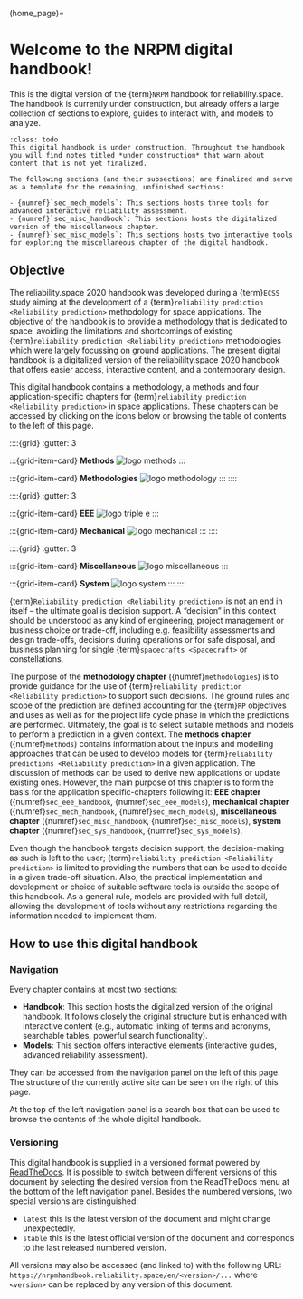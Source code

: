 (home_page)=
# Welcome to the NRPM digital handbook!

This is the digital version of the {term}`NRPM` handbook for reliability.space. The handbook is currently under construction, but already offers a large collection of sections to explore, guides to interact with, and models to analyze.

```{admonition} Under construction
:class: todo
This digital handbook is under construction. Throughout the handbook you will find notes titled *under construction* that warn about content that is not yet finalized.

The following sections (and their subsections) are finalized and serve as a template for the remaining, unfinished sections:

- {numref}`sec_mech_models`: This sections hosts three tools for advanced interactive reliability assessment.
- {numref}`sec_misc_handbook`: This sections hosts the digitalized version of the miscellaneous chapter.
- {numref}`sec_misc_models`: This sections hosts two interactive tools for exploring the miscellaneous chapter of the digital handbook.
```

## Objective

The reliability.space 2020 handbook was developed during a {term}`ECSS` study aiming at the development of a {term}`reliability prediction <Reliability prediction>` methodology for space applications. The objective of the handbook is to provide a methodology that is dedicated to space, avoiding the limitations and shortcomings of existing {term}`reliability prediction <Reliability prediction>` methodologies which were largely focussing on ground applications. The present digital handbook is a digitalized version of the reliabililty.space 2020 handbook that offers easier access, interactive content, and a contemporary design.

This digital handbook contains a methodology, a methods and four application-specific chapters for {term}`reliability prediction <Reliability prediction>` in space applications. These chapters can be accessed by clicking on the icons below or browsing the table of contents to the left of this page.

::::{grid}
:gutter: 3

:::{grid-item-card} **Methods**
<img class="link-image" src="_static/images/methodPicture.png" alt="logo methods" onclick="redirect('methods/intro.html')">
:::

:::{grid-item-card} **Methodologies**
<img class="link-image" src="_static/images//methodologyPicture.png" alt="logo methodology" onclick="redirect('methodologies/intro.html')">
:::
::::

::::{grid}
:gutter: 3

:::{grid-item-card} **EEE**
<img class="link-image" src="_static/images/eeePicture.png" alt="logo triple e" onclick="redirect('eee/mainEEE.html')">
:::

:::{grid-item-card} **Mechanical**
<img class="link-image" src="_static/images//mecaPicture.png" alt="logo mechanical" onclick="redirect('mechanical/handbook/introduction.html')">
:::
::::

::::{grid}
:gutter: 3

:::{grid-item-card} **Miscellaneous**
<img class="link-image" src="_static/images//miscellaneousPicture.png" alt="logo miscellaneous" onclick="redirect('miscellaneous/handbook/introduction.html')">
:::

:::{grid-item-card} **System**
<img class="link-image" src="_static/images//systemPicture.png" alt="logo system" onclick="redirect('system/handbook/introduction.html')">
:::
::::

{term}`Reliability prediction <Reliability prediction>` is not an end in itself – the ultimate goal is decision support. A “decision” in this context should be understood as any kind of engineering, project management or business choice or trade-off, including e.g. feasibility assessments and design trade-offs, decisions during operations or for safe disposal, and business planning for single {term}`spacecrafts <Spacecraft>` or constellations.

The purpose of the **methodology chapter** ({numref}`methodologies`) is to provide guidance for the use of {term}`reliability prediction <Reliability prediction>` to support such decisions. The ground rules and scope of the prediction are defined accounting for the {term}`RP` objectives and uses as well as for the project life cycle phase in which the predictions are performed. Ultimately, the goal is to select suitable methods and models to perform a prediction in a given context. The **methods chapter** ({numref}`methods`) contains information about the inputs and modelling approaches that can be used to develop models for {term}`reliability predictions <Reliability prediction>` in a given application. The discussion of methods can be used to derive new applications or update existing ones. However, the main purpose of this chapter is to form the basis for the application specific-chapters following it: **EEE chapter** ({numref}`sec_eee_handbook`, {numref}`sec_eee_models`), **mechanical chapter** ({numref}`sec_mech_handbook`, {numref}`sec_mech_models`), **miscellaneous chapter** ({numref}`sec_misc_handbook`, {numref}`sec_misc_models`), **system chapter** ({numref}`sec_sys_handbook`, {numref}`sec_sys_models`).

Even though the handbook targets decision support, the decision-making as such is left to the user; {term}`reliability prediction <Reliability prediction>` is limited to providing the numbers that can be used to decide in a given trade-off situation. Also, the practical implementation and development or choice of suitable software tools is outside the scope of this handbook. As a general rule, models are provided with full detail, allowing the development of tools without any restrictions regarding the information needed to implement them.

## How to use this digital handbook

### Navigation

Every chapter contains at most two sections:

- **Handbook**: This section hosts the digitalized version of the original handbook. It follows closely the original structure but is enhanced with interactive content (e.g., automatic linking of terms and acronyms, searchable tables, powerful search functionality).
- **Models**: This section offers interactive elements (interactive guides, advanced reliability assessment).

They can be accessed from the navigation panel on the left of this page. The structure of the currently active site can be seen on the right of this page.

At the top of the left navigation panel is a search box that can be used to browse the contents of the whole digital handbook. 

### Versioning 

This digital handbook is supplied in a versioned format powered by [ReadTheDocs](https://readthedocs.org/). It is possible to switch between different versions of this document by selecting the desired version from the ReadTheDocs menu at the bottom of the left navigation panel. Besides the numbered versions, two special versions are distinguished:

- `latest` this is the latest version of the document and might change unexpectedly.
- `stable` this is the latest official version of the document and corresponds to the last released numbered version.

All versions may also be accessed (and linked to) with the following URL: `https://nrpmhandbook.reliability.space/en/<version>/...` where `<version>` can be replaced by any version of this document.